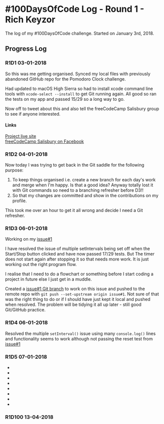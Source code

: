 # #100DaysOfCode Log - Round 1 - Rich Keyzor

The log of my #100DaysOfCode challenge. Started on January 3rd, 2018.

## Progress Log

### R1D1 03-01-2018
So this was me getting organised. Synced my local files with previously abandoned GitHub repo for the Pomodoro Clock challenge.

Had updated to macOS High Sierra so had to install xcode command line tools with `xcode-select --install` to get Git running again.
All good so ran the tests on my app and passed 15/29 so a long way to go.

Now off to tweet about this and also tell the freeCodeCamp Salisbury group to see if anyone interested.

#### Links
[Project live site](http://webdevri.ch/fcc-pomodoro-clock/)  
[freeCodeCamp Salisbury on Facebook](https://www.facebook.com/groups/free.code.camp.salisbury/)

### R1D2 04-01-2018
Now today I was trying to get back in the Git saddle for the following purpose:
1. To keep things organised i.e. create a new branch for each day's work and merge when I'm happy. Is that a good idea? Anyway totally lost it with Git commands so need to a branching refresher before D3!!
2. So that my changes are committed and show in the contributions on my profile.

This took me over an hour to get it all wrong and decide I need a Git refresher.

### R1D3 06-01-2018
Working on my [issue#1](https://github.com/Web-Dev-Rich/fcc-pomodoro-clock/issues/1)

I have resolved the issue of multiple setIntervals being set off when the Start/Stop button clicked and have now passed 17/29 tests. But The timer does not start again after stopping it so that needs more work. It is just working out the right program flow.

I realise that I need to do a flowchart or something before I start coding a project in future else I just get in a muddle.

Created a [issue#1 Git branch](https://github.com/Web-Dev-Rich/fcc-pomodoro-clock/tree/issue%231) to work on this issue and pushed to the remote repo with `git push --set-upstream origin issue#1`. Not sure of that was the right thing to do or if I should have just kept it local and pushed when resolved. The problem will be tidying it all up later - still good Git/GitHub practice.

### R1D4 06-01-2018
Resolved the multiple `setInterval()` issue using many `console.log()` lines and functionality seems to work although not passing the reset test from [issue#1](https://github.com/Web-Dev-Rich/fcc-pomodoro-clock/issues/1)

### R1D5 07-01-2018

-
-
-
-
-
-
-
-

### R1D100 13-04-2018
